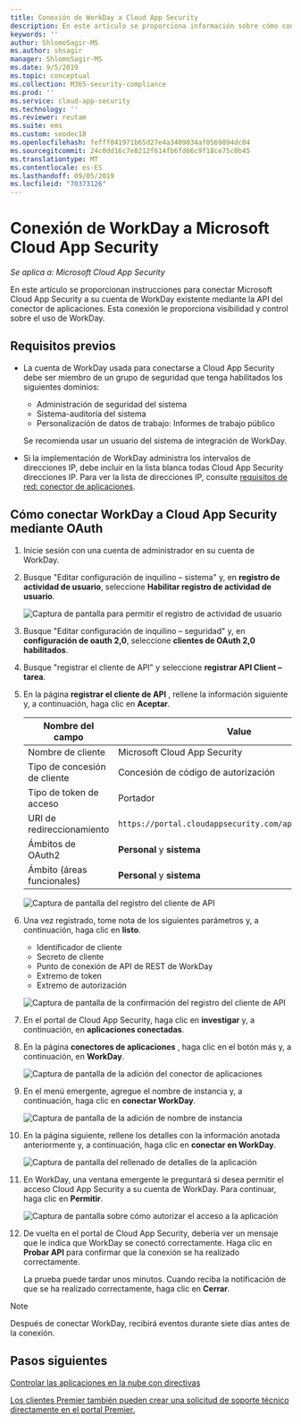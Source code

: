 ```yaml
---
title: Conexión de WorkDay a Cloud App Security
description: En este artículo se proporciona información sobre cómo conectar la aplicación WorkDay a Cloud App Security mediante el conector de API para la visibilidad y el control del uso.
keywords: ''
author: ShlomoSagir-MS
ms.author: shsagir
manager: ShlomoSagir-MS
ms.date: 9/5/2019
ms.topic: conceptual
ms.collection: M365-security-compliance
ms.prod: ''
ms.service: cloud-app-security
ms.technology: ''
ms.reviewer: reutam
ms.suite: ems
ms.custom: seodec18
ms.openlocfilehash: fefff041971b65d27e4a3409034af0569894dc04
ms.sourcegitcommit: 24c0dd16c7e8212f614fb6fd66c9f18ce75c0b45
ms.translationtype: MT
ms.contentlocale: es-ES
ms.lasthandoff: 09/05/2019
ms.locfileid: "70373126"
---
```

# <a name="connect-workday-to-microsoft-cloud-app-security"></a>Conexión de WorkDay a Microsoft Cloud App Security

*Se aplica a: Microsoft Cloud App Security*

En este artículo se proporcionan instrucciones para conectar Microsoft Cloud App Security a su cuenta de WorkDay existente mediante la API del conector de aplicaciones. Esta conexión le proporciona visibilidad y control sobre el uso de WorkDay.

## <a name="prerequisites"></a>Requisitos previos

- La cuenta de WorkDay usada para conectarse a Cloud App Security debe ser miembro de un grupo de seguridad que tenga habilitados los siguientes dominios:

  - Administración de seguridad del sistema
  - Sistema-auditoría del sistema
  - Personalización de datos de trabajo: Informes de trabajo público

  Se recomienda usar un usuario del sistema de integración de WorkDay.

- Si la implementación de WorkDay administra los intervalos de direcciones IP, debe incluir en la lista blanca todas Cloud App Security direcciones IP. Para ver la lista de direcciones IP, consulte [requisitos de red: conector de aplicaciones](network-requirements.md#app-connector).

## <a name="how-to-connect-workday-to-cloud-app-security-using-oauth"></a>Cómo conectar WorkDay a Cloud App Security mediante OAuth

1. Inicie sesión con una cuenta de administrador en su cuenta de WorkDay.

1. Busque "Editar configuración de inquilino – sistema" y, en **registro de actividad de usuario**, seleccione **Habilitar registro de actividad de usuario**.

    ![Captura de pantalla para permitir el registro de actividad de usuario](media/connect-workday-enable-logging.png)

1. Busque "Editar configuración de inquilino – seguridad" y, en **configuración de oauth 2,0**, seleccione **clientes de OAuth 2,0 habilitados**.

1. Busque "registrar el cliente de API" y seleccione **registrar API Client – tarea**.

1. En la página **registrar el cliente de API** , rellene la información siguiente y, a continuación, haga clic en **Aceptar**.

    | Nombre del campo | Value |
    | ---- | ---- |
    | Nombre de cliente | Microsoft Cloud App Security |
    | Tipo de concesión de cliente | Concesión de código de autorización |
    | Tipo de token de acceso | Portador |
    | URI de redireccionamiento | `https://portal.cloudappsecurity.com/api/oauth/connect` |
    | Ámbitos de OAuth2 | **Personal** y **sistema** |
    | Ámbito (áreas funcionales) | **Personal** y **sistema** |

    ![Captura de pantalla del registro del cliente de API](media/connect-workday-register-api-client.png)

1. Una vez registrado, tome nota de los siguientes parámetros y, a continuación, haga clic en **listo**.

    - Identificador de cliente
    - Secreto de cliente
    - Punto de conexión de API de REST de WorkDay
    - Extremo de token
    - Extremo de autorización

    ![Captura de pantalla de la confirmación del registro del cliente de API](media/connect-workday-register-api-client-confirm.png)

1. En el portal de Cloud App Security, haga clic en **investigar** y, a continuación, en **aplicaciones conectadas**.

1. En la página **conectores de aplicaciones** , haga clic en el botón más y, a continuación, en **WorkDay**.

    ![Captura de pantalla de la adición del conector de aplicaciones](media/connect-workday-add-app.png)

1. En el menú emergente, agregue el nombre de instancia y, a continuación, haga clic en **conectar WorkDay**.

    ![Captura de pantalla de la adición de nombre de instancia](media/connect-workday-add-app-connect.png)

1. En la página siguiente, rellene los detalles con la información anotada anteriormente y, a continuación, haga clic en **conectar en WorkDay**.

    ![Captura de pantalla del rellenado de detalles de la aplicación](media/connect-workday-add-app-connect-details.png)

1. En WorkDay, una ventana emergente le preguntará si desea permitir el acceso Cloud App Security a su cuenta de WorkDay. Para continuar, haga clic en **Permitir**.

    ![Captura de pantalla sobre cómo autorizar el acceso a la aplicación](media/connect-workday-add-app-allow.png)

1. De vuelta en el portal de Cloud App Security, debería ver un mensaje que le indica que WorkDay se conectó correctamente. Haga clic en **Probar API** para confirmar que la conexión se ha realizado correctamente.

    La prueba puede tardar unos minutos. Cuando reciba la notificación de que se ha realizado correctamente, haga clic en **Cerrar**.

> [!NOTE]
> Después de conectar WorkDay, recibirá eventos durante siete días antes de la conexión.

## <a name="next-steps"></a>Pasos siguientes

[Controlar las aplicaciones en la nube con directivas](control-cloud-apps-with-policies.md)

[Los clientes Premier también pueden crear una solicitud de soporte técnico directamente en el portal Premier.](https://premier.microsoft.com/)
